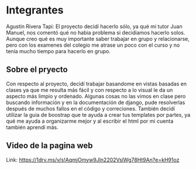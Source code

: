 # Integrantes

Agustín Rivera Tapi: El proyecto decidí hacerlo sólo, ya qué mi tutor Juan Manuel, nos comentó qué no habia problema si decidiamos hacerlo solos. Aunque creo qué es muy importante saber trabajar en grupo y relacionarse, pero con los examenes del colegio me atrase un poco con el curso y no tenía mucho tiempo para hacerlo en grupo.

## Sobre el pryecto

Con respecto al proyecto, decidí trabajar basandome en vistas basadas en clases ya que me resulta más fácil y con respecto a lo visual le da un aspecto más limpio y ordenado. Algunas cosas no las vimos en clase pero buscando información y en la documentación de django, pude resolverlas después de muchos fallos en el código y correciones. También decidí utilizar la guia de boostrap que te ayuda a crear tus templates por partes, ya qué me ayuda a organizarme mejor y al escribir el html por mi cuenta también aprendí más.

## Video de la pagina web

Link: https://1drv.ms/v/s!AqmjOmyw9Jln2202VslWg78Ht9An?e=kH91oz
